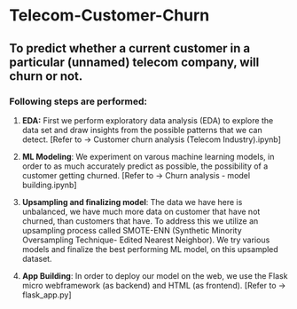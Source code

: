 # Telecom-Customer-Churn
## To predict whether a current customer in a particular (unnamed) telecom company, will churn or not.


### Following steps are performed:
1) **EDA:** First we perform exploratory data analysis (EDA) to explore the data set and draw insights from the
            possible patterns that we can detect. [Refer to -> Customer churn analysis (Telecom Industry).ipynb]
   
2) **ML Modeling**: We experiment on varous machine learning models, in order to as much accurately predict as possible, the possibility
                    of a customer getting churned. [Refer to -> Churn analysis - model building.ipynb]
                    
3) **Upsampling and finalizing model**: The data we have here is unbalanced, we have much more data on customer that have not churned, than customers that have. To address this we utilize an upsampling process called SMOTE-ENN (Synthetic Minority Oversampling Technique- Edited Nearest Neighbor). We try various models and finalize the best performing ML model, on this upsampled dataset.

4) **App Building**: In order to deploy our model on the web, we use the Flask micro webframework (as backend) and HTML (as frontend). [Refer to -> flask_app.py]
